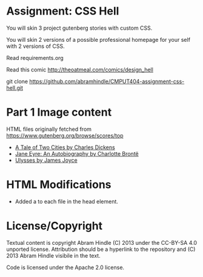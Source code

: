Assignment: CSS Hell
====================

You will skin 3 project gutenberg stories with custom CSS.

You will skin 2 versions of a possible professional homepage for your
self with 2 versions of CSS.

Read requirements.org

Read this comic http://theoatmeal.com/comics/design_hell

git clone https://github.com/abramhindle/CMPUT404-assignment-css-hell.git

Part 1
Image content 
================
HTML files originally fetched from https://www.gutenberg.org/browse/scores/top
- [A Tale of Two Cities by Charles Dickens](https://www.gutenberg.org/files/98/98-h/98-h.htm)
- [Jane Eyre: An Autobiography by Charlotte Brontë](https://www.gutenberg.org/files/1260/1260-h/1260-h.htm)
- [Ulysses by James Joyce](https://www.gutenberg.org/files/4300/4300-h/4300-h.htm)

HTML Modifications
================
- Added a <link rel="stylesheet" href="styles.css"> to each file in the head element.

License/Copyright
=================

Textual content is copyright Abram Hindle (C) 2013 under the CC-BY-SA
4.0 unported license. Attribution should be a hyperlink to the
repository and (C) 2013 Abram Hindle visibile in the text.

Code is licensed under the Apache 2.0 license.


